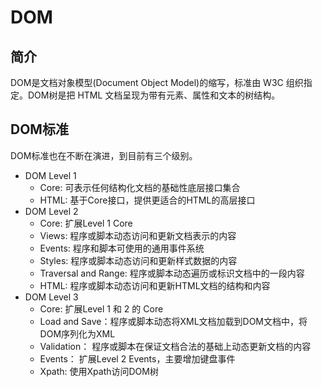 # DOM


## 简介

DOM是文档对象模型(Document Object Model)的缩写，标准由 W3C 组织指定。DOM树是把 HTML 文档呈现为带有元素、属性和文本的树结构。

## DOM标准

DOM标准也在不断在演进，到目前有三个级别。

- DOM Level 1
    - Core: 可表示任何结构化文档的基础性底层接口集合
    - HTML: 基于Core接口，提供更适合的HTML的高层接口
- DOM Level 2
    - Core: 扩展Level 1 Core
    - Views: 程序或脚本动态访问和更新文档表示的内容
    - Events: 程序和脚本可使用的通用事件系统
    - Styles: 程序或脚本动态访问和更新样式数据的内容
    - Traversal and Range: 程序或脚本动态遍历或标识文档中的一段内容
    - HTML: 程序或脚本动态访问和更新HTML文档的结构和内容
- DOM Level 3
    - Core: 扩展Level 1 和 2 的 Core 
    - Load and Save：程序或脚本动态将XML文档加载到DOM文档中，将DOM序列化为XML
    - Validation： 程序或脚本在保证文档合法的基础上动态更新文档的内容
    - Events： 扩展Level 2 Events，主要增加键盘事件
    - Xpath: 使用Xpath访问DOM树
